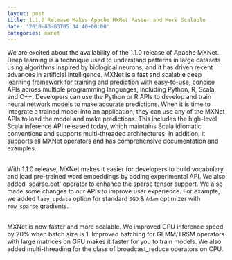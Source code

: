 ```yaml
---
layout: post
title: 1.1.0 Release Makes Apache MXNet Faster and More Scalable
date: '2018-03-03T05:34:40+00:00'
categories: mxnet
---
```

We are excited about the availability of the 1.1.0 release of Apache MXNet. Deep learning is a technique used to understand patterns in large datasets using algorithms inspired by biological neurons, and it has driven recent advances in artificial intelligence. MXNet is a fast and scalable deep learning framework for training and prediction with easy-to-use, concise APIs across multiple programming languages, including Python, R, Scala, and C++. Developers can use the Python or R APIs to develop and train neural network models to make accurate predictions. When it is time to integrate a trained model into an application, they can use any of the MXNet APIs to load the model and make predictions. This includes the high-level Scala inference API released today, which maintains Scala idiomatic conventions and supports multi-threaded architectures. In addition, it supports all MXNet operators and has comprehensive documentation and examples. <br /><br />

With 1.1.0 release, MXNet makes it easier for developers to build vocabulary and load pre-trained word embeddings by adding experimental API. We also added 'sparse.dot' operator to enhance the sparse tensor support. We also made some changes to our APIs to improve user experience. For example, we added `lazy_update` option for standard `SGD` & `Adam` optimizer with `row_sparse` gradients. <br /><br />

MXNet is now faster and more scalable. We improved GPU inference speed by 20% when batch size is 1. Improved batching for GEMM/TRSM operators with large matrices on GPU makes it faster for you to train models. We also added multi-threading for the class of broadcast_reduce operators on CPU. <br /><br />
